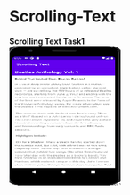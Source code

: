 # Scrolling-Text

<b>Scrolling Text Task1</b>
<br/>
<img src="scrolling text ss.png" width="200" height="250">
</br>
